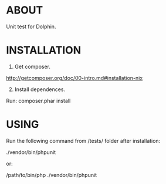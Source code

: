 ABOUT
=====

Unit test for Dolphin.

INSTALLATION
============

1. Get composer.

http://getcomposer.org/doc/00-intro.md#installation-nix

2. Install dependences.

Run:
composer.phar install

USING
=====

Run the following command from /tests/ folder after installation:

./vendor/bin/phpunit 

or:

/path/to/bin/php ./vendor/bin/phpunit 

